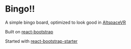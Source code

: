 # Bingo!!

A simple bingo board, optimized to look good in [AltspaceVR](http://altvr.com/)

Built on [react-bootstrap](https://react-bootstrap.github.io/)

Started with [react-bootstrap-starter](https://www.npmjs.com/package/react-bootstrap-starter)

